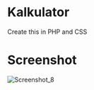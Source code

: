 # Kalkulator
Create this in PHP and CSS

# Screenshot
![Screenshot_8](https://github.com/azvlyy/projectkalkulator/assets/140289917/75f8927e-817b-40c6-87de-9d9ce0b155a7)

